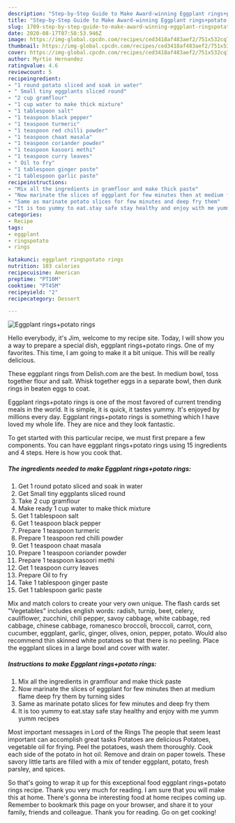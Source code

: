 ```yaml
---
description: "Step-by-Step Guide to Make Award-winning Eggplant rings+potato rings"
title: "Step-by-Step Guide to Make Award-winning Eggplant rings+potato rings"
slug: 1789-step-by-step-guide-to-make-award-winning-eggplant-ringspotato-rings
date: 2020-08-17T07:58:53.946Z
image: https://img-global.cpcdn.com/recipes/ced3418af483aef2/751x532cq70/eggplant-ringspotato-rings-recipe-main-photo.jpg
thumbnail: https://img-global.cpcdn.com/recipes/ced3418af483aef2/751x532cq70/eggplant-ringspotato-rings-recipe-main-photo.jpg
cover: https://img-global.cpcdn.com/recipes/ced3418af483aef2/751x532cq70/eggplant-ringspotato-rings-recipe-main-photo.jpg
author: Myrtie Hernandez
ratingvalue: 4.6
reviewcount: 5
recipeingredient:
- "1 round potato sliced and soak in water"
- " Small tiny eggplants sliced round"
- "2 cup gramflour"
- "1 cup water to make thick mixture"
- "1 tablespoon salt"
- "1 teaspoon black pepper"
- "1 teaspoon turmeric"
- "1 teaspoon red chilli powder"
- "1 teaspoon chaat masala"
- "1 teaspoon coriander powder"
- "1 teaspoon kasoori methi"
- "1 teaspoon curry leaves"
- " Oil to fry"
- "1 tablespoon ginger paste"
- "1 tablespoon garlic paste"
recipeinstructions:
- "Mix all the ingredients in gramflour and make thick paste"
- "Now marinate the slices of eggplant for few minutes then at medium flame deep fry them by turning sides"
- "Same as marinate potato slices for few minutes and deep fry them"
- "It is too yummy to eat.stay safe stay healthy and enjoy with me yumm yumm recipes"
categories:
- Recipe
tags:
- eggplant
- ringspotato
- rings

katakunci: eggplant ringspotato rings 
nutrition: 103 calories
recipecuisine: American
preptime: "PT10M"
cooktime: "PT45M"
recipeyield: "2"
recipecategory: Dessert

---
```



![Eggplant rings+potato rings](https://img-global.cpcdn.com/recipes/ced3418af483aef2/751x532cq70/eggplant-ringspotato-rings-recipe-main-photo.jpg)

Hello everybody, it's Jim, welcome to my recipe site. Today, I will show you a way to prepare a special dish, eggplant rings+potato rings. One of my favorites. This time, I am going to make it a bit unique. This will be really delicious.

These eggplant rings from Delish.com are the best. In medium bowl, toss together flour and salt. Whisk together eggs in a separate bowl, then dunk rings in beaten eggs to coat.

Eggplant rings+potato rings is one of the most favored of current trending meals in the world. It is simple, it is quick, it tastes yummy. It's enjoyed by millions every day. Eggplant rings+potato rings is something which I have loved my whole life. They are nice and they look fantastic.


To get started with this particular recipe, we must first prepare a few components. You can have eggplant rings+potato rings using 15 ingredients and 4 steps. Here is how you cook that.

<!--inarticleads1-->

##### The ingredients needed to make Eggplant rings+potato rings:

1. Get 1 round potato sliced and soak in water
1. Get  Small tiny eggplants sliced round
1. Take 2 cup gramflour
1. Make ready 1 cup water to make thick mixture
1. Get 1 tablespoon salt
1. Get 1 teaspoon black pepper
1. Prepare 1 teaspoon turmeric
1. Prepare 1 teaspoon red chilli powder
1. Get 1 teaspoon chaat masala
1. Prepare 1 teaspoon coriander powder
1. Prepare 1 teaspoon kasoori methi
1. Get 1 teaspoon curry leaves
1. Prepare  Oil to fry
1. Take 1 tablespoon ginger paste
1. Get 1 tablespoon garlic paste


Mix and match colors to create your very own unique. The flash cards set &#34;Vegetables&#34; includes english words: radish, turnip, beet, celery, cauliflower, zucchini, chili pepper, savoy cabbage, white cabbage, red cabbage, сhinese cabbage, romanesco broccoli, broccoli, carrot, corn, cucumber, eggplant, garlic, ginger, olives, onion, pepper, potato. Would also recommend thin skinned white potatoes so that there is no peeling. Place the eggplant slices in a large bowl and cover with water. 

<!--inarticleads2-->

##### Instructions to make Eggplant rings+potato rings:

1. Mix all the ingredients in gramflour and make thick paste
1. Now marinate the slices of eggplant for few minutes then at medium flame deep fry them by turning sides
1. Same as marinate potato slices for few minutes and deep fry them
1. It is too yummy to eat.stay safe stay healthy and enjoy with me yumm yumm recipes


Most important messages in Lord of the Rings The people that seem least important can accomplish great tasks Potatoes are delicious Potatoes, vegetable oil for frying. Peel the potatoes, wash them thoroughly. Cook each side of the potato in hot oil. Remove and drain on paper towels. These savory little tarts are filled with a mix of tender eggplant, potato, fresh parsley, and spices. 

So that's going to wrap it up for this exceptional food eggplant rings+potato rings recipe. Thank you very much for reading. I am sure that you will make this at home. There's gonna be interesting food at home recipes coming up. Remember to bookmark this page on your browser, and share it to your family, friends and colleague. Thank you for reading. Go on get cooking!
